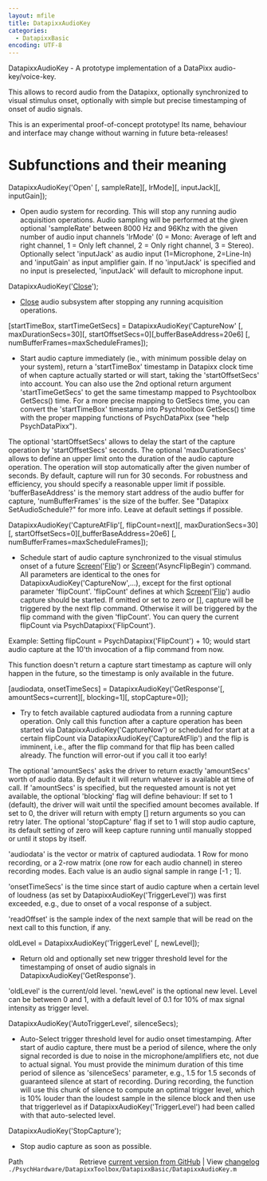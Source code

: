 ```yaml
---
layout: mfile
title: DatapixxAudioKey
categories:
  - DatapixxBasic
encoding: UTF-8
---
```


DatapixxAudioKey - A prototype implementation of a DataPixx
audio-key/voice-key.

This allows to record audio from the Datapixx, optionally synchronized to
visual stimulus onset, optionally with simple but precise timestamping of
onset of audio signals.

This is an experimental proof-of-concept prototype\! Its name, behaviour
and interface may change without warning in future beta-releases\!


# Subfunctions and their meaning

DatapixxAudioKey\('Open' \[, sampleRate\]\[, lrMode\]\[, inputJack\]\[, inputGain\]\);
- Open audio system for recording. This will stop any running audio
acquisition operations. Audio sampling will be performed at the given
optional 'sampleRate' between 8000 Hz and 96Khz with the given number of
audio input channels 'lrMode' \(0 = Mono: Average of left and right
channel, 1 = Only left channel, 2 = Only right channel, 3 = Stereo\).
Optionally select 'inputJack' as audio input \(1=Microphone, 2=Line-In\)
and 'inputGain' as input amplifier gain. If no 'inputJack' is specified
and no input is preselected, 'inputJack' will default to microphone
input.


DatapixxAudioKey\('[Close](/docs/Close)'\);
- [Close](/docs/Close) audio subsystem after stopping any running acquisition operations.

\[startTimeBox, startTimeGetSecs\] = DatapixxAudioKey\('CaptureNow' \[, maxDurationSecs=30\]\[, startOffsetSecs=0\]\[,bufferBaseAddress=20e6\] \[, numBufferFrames=maxScheduleFrames\]\);
- Start audio capture immediately \(ie., with minimum possible delay on
your system\), return a 'startTimeBox' timestamp in Datapixx clock time of
when capture actually started or will start, taking the 'startOffsetSecs'
into account. You can also use the 2nd optional return argument
'startTimeGetSecs' to get the same timestamp mapped to Psychtoolbox
GetSecs\(\) time. For a more precise mapping to GetSecs time, you can
convert the 'startTimeBox' timestamp into Psychtoolbox GetSecs\(\) time
with the proper mapping functions of PsychDataPixx \(see "help
PsychDataPixx"\).

The optional 'startOffsetSecs' allows to delay the start of the capture
operation by 'startOffsetSecs' seconds. The optional 'maxDurationSecs'
allows to define an upper limit onto the duration of the audio capture
operation. The operation will stop automatically after the given number
of seconds. By default, capture will run for 30 seconds. For
robustness and efficiency, you should specify a reasonable upper limit if
possible. 'bufferBaseAddress' is the memory start address of the audio
buffer for capture, 'numBufferFrames' is the size of the buffer. See
"Datapixx SetAudioSchedule?" for more info. Leave at default settings if
possible.


DatapixxAudioKey\('CaptureAtFlip'\[, flipCount=next\]\[, maxDurationSecs=30\]\[, startOffsetSecs=0\]\[,bufferBaseAddress=20e6\] \[, numBufferFrames=maxScheduleFrames\]\);
- Schedule start of audio capture synchronized to the visual stimulus
onset of a future [Screen](/docs/Screen)\('[Flip](/docs/Flip)'\) or [Screen](/docs/Screen)\('AsyncFlipBegin'\) command.
All parameters are identical to the ones for DatapixxAudioKey\('CaptureNow',...\),
except for the first optional parameter 'flipCount'. 'flipCount' defines
at which [Screen](/docs/Screen)\('[Flip](/docs/Flip)'\) audio capture should be started. If omitted or
set to zero or \[\], capture will be triggered by the next flip command.
Otherwise it will be triggered by the flip command with the given
'flipCount'. You can query the current flipCount via PsychDatapixx\('FlipCount'\).

Example: Setting flipCount = PsychDatapixx\('FlipCount'\) + 10; would start
audio capture at the 10'th invocation of a flip command from now.

This function doesn't return a capture start timestamp as capture will
only happen in the future, so the timestamp is only available in the
future.


\[audiodata, onsetTimeSecs\] = DatapixxAudioKey\('GetResponse'\[, amountSecs=current\]\[, blocking=1\]\[, stopCapture=0\]\);
- Try to fetch available captured audiodata from a running capture
operation. Only call this function after a capture operation has been
started via DatapixxAudioKey\('CaptureNow'\) or scheduled for start at a
certain flipCount via DatapixxAudioKey\('CaptureAtFlip'\) and the flip is
imminent, i.e., after the flip command for that flip has been called
already. The function will error-out if you call it too early\!

The optional 'amountSecs' asks the driver to return exactly
'amountSecs' worth of audio data. By default it will return whatever
is available at time of call. If 'amountSecs' is specified, but the
requested amount is not yet available, the optional 'blocking' flag will
define behaviour: If set to 1 \(default\), the driver will wait until the
specified amount becomes available. If set to 0, the driver will return
with empty \[\] return arguments so you can retry later. The optional
'stopCapture' flag if set to 1 will stop audio capture, its default
setting of zero will keep capture running until manually stopped or until
it stops by itself.

'audiodata' is the vector or matrix of captured audiodata. 1 Row for mono
recording, or a 2-row matrix \(one row for each audio channel\) in stereo
recording modes. Each value is an audio signal sample in range \[-1 ; 1\].

'onsetTimeSecs' is the time since start of audio capture when a certain
level of loudness \(as set by DatapixxAudioKey\('TriggerLevel'\)\) was first
exceeded, e.g., due to onset of a vocal response of a subject.

'readOffset' is the sample index of the next sample that will be read on
the next call to this function, if any.


oldLevel = DatapixxAudioKey\('TriggerLevel' \[, newLevel\]\);
- Return old and optionally set new trigger threshold level for the
timestamping of onset of audio signals in DatapixxAudioKey\('GetResponse'\).

'oldLevel' is the current/old level. 'newLevel' is the optional new
level. Level can be between 0 and 1, with a default level of 0.1 for 10%
of max signal intensity as trigger level.


DatapixxAudioKey\('AutoTriggerLevel', silenceSecs\);
- Auto-Select trigger threshold level for audio onset timestamping. After
start of audio capture, there must be a period of silence, where the only
signal recorded is due to noise in the microphone/amplifiers etc, not due
to actual signal. You must provide the minimum duration of this time
period of silence as 'silenceSecs' parameter, e.g., 1.5 for 1.5 seconds
of guaranteed silence at start of recording. During recording, the
function will use this chunk of silence to compute an optimal trigger
level, which is 10% louder than the loudest sample in the silence block
and then use that triggerlevel as if DatapixxAudioKey\('TriggerLevel'\) had
been called with that auto-selected level.


DatapixxAudioKey\('StopCapture'\);
- Stop audio capture as soon as possible.




<div class="code_header" style="text-align:right;">
  <span style="float:left;">Path&nbsp;&nbsp;</span> <span class="counter">Retrieve <a href=
  "https://raw.github.com/Psychtoolbox-3/Psychtoolbox-3/beta/./PsychHardware/DatapixxToolbox/DatapixxBasic/DatapixxAudioKey.m">current version from GitHub</a> | View <a href=
  "https://github.com/Psychtoolbox-3/Psychtoolbox-3/commits/beta/./PsychHardware/DatapixxToolbox/DatapixxBasic/DatapixxAudioKey.m">changelog</a></span>
</div>
<div class="code">
  <code>./PsychHardware/DatapixxToolbox/DatapixxBasic/DatapixxAudioKey.m</code>
</div>
